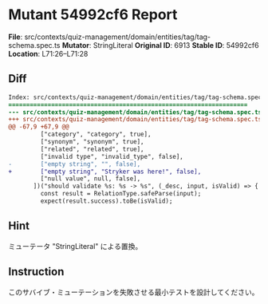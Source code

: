 # Mutant 54992cf6 Report

**File**: src/contexts/quiz-management/domain/entities/tag/tag-schema.spec.ts
**Mutator**: StringLiteral
**Original ID**: 6913
**Stable ID**: 54992cf6
**Location**: L71:26–L71:28

## Diff

```diff
Index: src/contexts/quiz-management/domain/entities/tag/tag-schema.spec.ts
===================================================================
--- src/contexts/quiz-management/domain/entities/tag/tag-schema.spec.ts	original
+++ src/contexts/quiz-management/domain/entities/tag/tag-schema.spec.ts	mutated #6913
@@ -67,9 +67,9 @@
         ["category", "category", true],
         ["synonym", "synonym", true],
         ["related", "related", true],
         ["invalid type", "invalid_type", false],
-        ["empty string", "", false],
+        ["empty string", "Stryker was here!", false],
         ["null value", null, false],
       ])("should validate %s: %s -> %s", (_desc, input, isValid) => {
         const result = RelationType.safeParse(input);
         expect(result.success).toBe(isValid);
```

## Hint

ミューテータ "StringLiteral" による置換。

## Instruction

このサバイブ・ミューテーションを失敗させる最小テストを設計してください。
